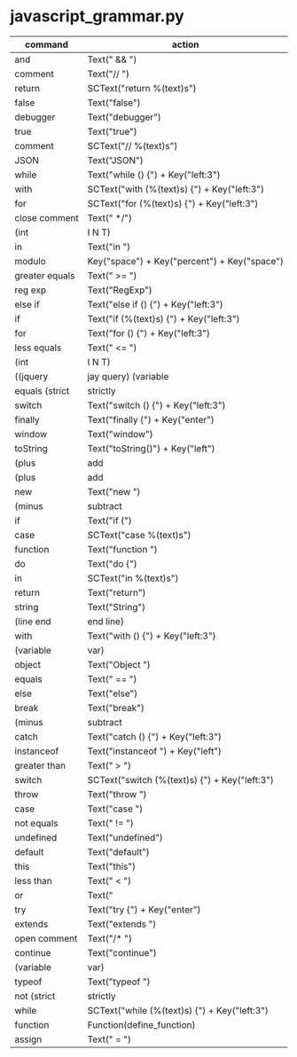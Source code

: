# javascript_grammar.py

command | action
--- | ---
and | Text(" && ")
comment | Text("// ")
return <text> | SCText("return %(text)s")
false | Text("false")
debugger | Text("debugger")
true | Text("true")
comment <text> | SCText("// %(text)s")
JSON | Text("JSON")
while | Text("while () {") + Key("left:3")
with <text> | SCText("with (%(text)s) {") + Key("left:3")
for <text> | SCText("for (%(text)s) {") + Key("left:3")
close comment | Text(" */")
(int|I N T) | Text("int ")
in | Text("in ")
modulo | Key("space") + Key("percent") + Key("space")
greater equals | Text(" >= ")
reg exp | Text("RegExp")
else if | Text("else if () {") + Key("left:3")
if <text> | Text("if (%(text)s) {") + Key("left:3")
for | Text("for () {") + Key("left:3")
less equals | Text(" <= ")
(int|I N T) <text> | SCText("int %(text)s")
((jquery|jay query) (variable|var)|dollar paren) | Text("$()") + Key("left")
equals (strict|strictly|exact|exactly) | Text(" === ")
switch | Text("switch () {") + Key("left:3")
finally | Text("finally {") + Key("enter")
window | Text("window")
toString | Text("toString()") + Key("left")
(plus|add|addition) equals | Text(" += ")
(plus|add|addition) | Text(" + ")
new | Text("new ")
(minus|subtract|subtraction) equals | Text(" -= ")
if | Text("if (")
case <text> | SCText("case %(text)s")
function | Text("function ")
do | Text("do {")
in <text> | SCText("in %(text)s")
return | Text("return")
string | Text("String")
(line end|end line) | Key("end") + Text(";") + Key("enter")
with | Text("with () {") + Key("left:3")
(variable|var) | Text("var ")
object | Text("Object ")
equals | Text(" == ")
else | Text("else")
break | Text("break")
(minus|subtract|subtraction) | Text(" - ")
catch | Text("catch () {") + Key("left:3")
instanceof | Text("instanceof ") + Key("left")
greater than | Text(" > ")
switch <text> | SCText("switch (%(text)s) {") + Key("left:3")
throw | Text("throw ")
case | Text("case ")
not equals | Text(" != ")
undefined | Text("undefined")
default | Text("default")
this | Text("this")
less than | Text(" < ")
or | Text(" || ")
try | Text("try {") + Key("enter")
extends  | Text("extends ")
open comment | Text("/* ")
continue | Text("continue")
(variable|var) <text> | SCText("var %(text)s")
typeof | Text("typeof ")
not (strict|strictly|exact|exactly) equals | Text(" !== ")
while <text> | SCText("while (%(text)s) {") + Key("left:3")
function <text> | Function(define_function)
assign | Text(" = ")
